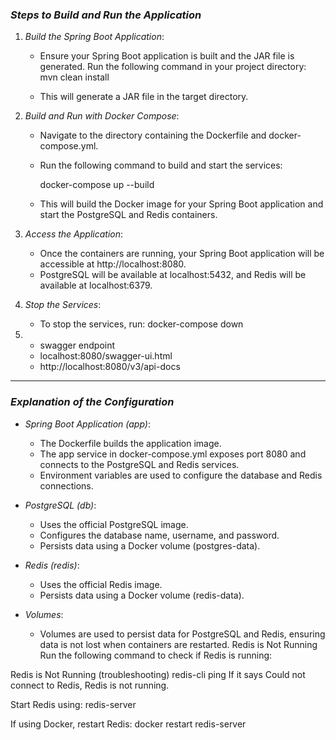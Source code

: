 ### *Steps to Build and Run the Application*

1. *Build the Spring Boot Application*:
    - Ensure your Spring Boot application is built and the JAR file is generated. Run the following command in your project directory:
      mvn clean install

    - This will generate a JAR file in the target directory.

2. *Build and Run with Docker Compose*:
    - Navigate to the directory containing the Dockerfile and docker-compose.yml.
    - Run the following command to build and start the services:
      
      docker-compose up --build

    - This will build the Docker image for your Spring Boot application and start the PostgreSQL and Redis containers.

3. *Access the Application*:
    - Once the containers are running, your Spring Boot application will be accessible at http://localhost:8080.
    - PostgreSQL will be available at localhost:5432, and Redis will be available at localhost:6379.

4. *Stop the Services*:
    - To stop the services, run:
      docker-compose down
5.  * swagger endpoint
    - localhost:8080/swagger-ui.html
    - http://localhost:8080/v3/api-docs


---

### *Explanation of the Configuration*

- *Spring Boot Application (app)*:
    - The Dockerfile builds the application image.
    - The app service in docker-compose.yml exposes port 8080 and connects to the PostgreSQL and Redis services.
    - Environment variables are used to configure the database and Redis connections.

- *PostgreSQL (db)*:
    - Uses the official PostgreSQL image.
    - Configures the database name, username, and password.
    - Persists data using a Docker volume (postgres-data).

- *Redis (redis)*:
    - Uses the official Redis image.
    - Persists data using a Docker volume (redis-data).

- *Volumes*:
    - Volumes are used to persist data for PostgreSQL and Redis, ensuring data is not lost when containers are restarted.
      Redis is Not Running
      Run the following command to check if Redis is running:

Redis is Not Running (troubleshooting)
redis-cli ping
If it says Could not connect to Redis, Redis is not running.

Start Redis using:
redis-server

If using Docker, restart Redis:
docker restart redis-server